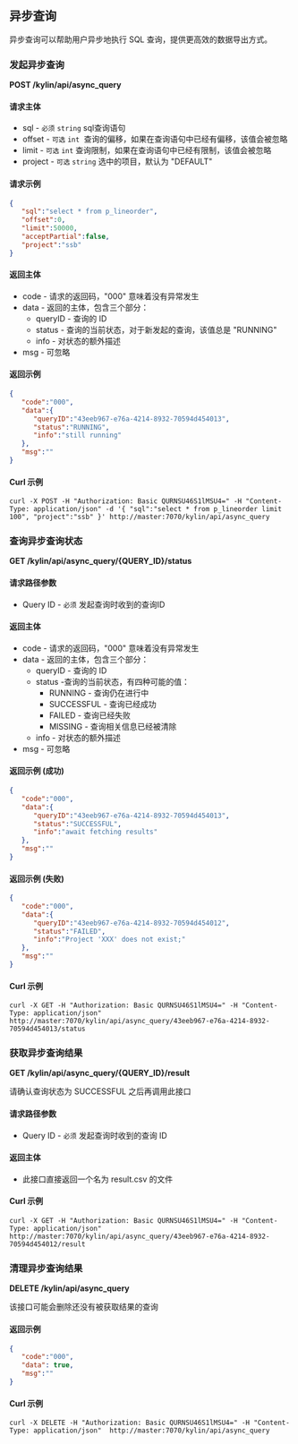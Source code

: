 ## 异步查询

异步查询可以帮助用户异步地执行 SQL 查询，提供更高效的数据导出方式。

### 发起异步查询

**POST /kylin/api/async_query**

#### 请求主体

- sql - ```必须``` ```string``` sql查询语句
- offset - ```可选``` ```int```  查询的偏移，如果在查询语句中已经有偏移，该值会被忽略
- limit - ```可选``` ```int``` 查询限制，如果在查询语句中已经有限制，该值会被忽略
- project - ```可选``` ```string``` 选中的项目，默认为 "DEFAULT"

#### 请求示例

```json
{  
   "sql":"select * from p_lineorder",
   "offset":0,
   "limit":50000,
   "acceptPartial":false,
   "project":"ssb"
}
```

#### 返回主体

- code - 请求的返回码，"000" 意味着没有异常发生
- data - 返回的主体，包含三个部分：
  - queryID - 查询的 ID
  - status - 查询的当前状态，对于新发起的查询，该值总是 "RUNNING"
  - info - 对状态的额外描述
- msg - 可忽略

#### 返回示例

```json
{  
   "code":"000",
   "data":{  
      "queryID":"43eeb967-e76a-4214-8932-70594d454013",
      "status":"RUNNING",
      "info":"still running"
   },
   "msg":""
}
```

#### Curl 示例                          

```
curl -X POST -H "Authorization: Basic QURNSU46S1lMSU4=" -H "Content-Type: application/json" -d '{ "sql":"select * from p_lineorder limit 100", "project":"ssb" }' http://master:7070/kylin/api/async_query
```

### 查询异步查询状态

**GET /kylin/api/async_query/{QUERY_ID}/status**

#### 请求路径参数

- Query ID - `必须` 发起查询时收到的查询ID

#### 返回主体

- code - 请求的返回码，"000" 意味着没有异常发生
- data - 返回的主体，包含三个部分：
  - queryID - 查询的 ID
  - status -查询的当前状态，有四种可能的值：
    - RUNNING - 查询仍在进行中
    - SUCCESSFUL - 查询已经成功
    - FAILED - 查询已经失败
    - MISSING - 查询相关信息已经被清除
  - info - 对状态的额外描述
- msg - 可忽略

#### 返回示例 (成功)

```json
{  
   "code":"000",
   "data":{  
      "queryID":"43eeb967-e76a-4214-8932-70594d454013",
      "status":"SUCCESSFUL",
      "info":"await fetching results"
   },
   "msg":""
}
```

#### 返回示例 (失败)

```json
{  
   "code":"000",
   "data":{  
      "queryID":"43eeb967-e76a-4214-8932-70594d454012",
      "status":"FAILED",
      "info":"Project 'XXX' does not exist;"
   },
   "msg":""
}
```

#### Curl 示例

```
curl -X GET -H "Authorization: Basic QURNSU46S1lMSU4=" -H "Content-Type: application/json"  http://master:7070/kylin/api/async_query/43eeb967-e76a-4214-8932-70594d454013/status
```



### 获取异步查询结果

**GET /kylin/api/async_query/{QUERY_ID}/result**

请确认查询状态为 SUCCESSFUL 之后再调用此接口

#### 请求路径参数

- Query ID - `必须` 发起查询时收到的查询 ID

#### 返回主体

- 此接口直接返回一个名为 result.csv 的文件

#### Curl 示例

```
curl -X GET -H "Authorization: Basic QURNSU46S1lMSU4=" -H "Content-Type: application/json"  http://master:7070/kylin/api/async_query/43eeb967-e76a-4214-8932-70594d454012/result
```



### 清理异步查询结果

**DELETE /kylin/api/async_query**

该接口可能会删除还没有被获取结果的查询

#### 返回示例

```json
{  
   "code":"000",
   "data": true,
   "msg":""
}
```

#### Curl 示例

```
curl -X DELETE -H "Authorization: Basic QURNSU46S1lMSU4=" -H "Content-Type: application/json"  http://master:7070/kylin/api/async_query
```
